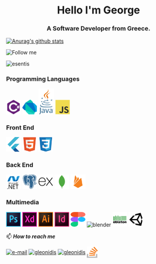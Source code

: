 <h1 align="center">Hello I'm George</h1>
<h3 align="center">A Software Developer from Greece.</h3>

[![Anurag's github stats](https://github-readme-stats.vercel.app/api?username=esentis&hide=stars&count_private=true&show_icons=true&theme=dracula)](https://github.com/anuraghazra/github-readme-stats)

![Follow me](https://img.shields.io/github/followers/esentis?style=social)

<p align="left"> <img src="https://komarev.com/ghpvc/?username=esentis&color=DC6286&style=flat-square" alt="esentis" /> </p>

### Programming Languages

<p align="left">
<img src="images/csharp.svg" alt="csharp" width="40" height="40"/>
<img src="images/dart.svg" alt="dart" width="40" height="40"/>
<img src="images/java2.png" alt="java" width="42" height="70"/>
<img src="images/javascript-original.svg" alt="javaScript" width="40" height="40"/>
</p>

### Front End

<p align="left">
<img src="images/flutter.svg" alt="flutter" width="40" height="40"/>
<img src="images/html5.svg" alt="html5" width="40" height="40"/>
<img src="images/css3.svg" alt="css3" width="40" height="40"/>
</p>

### Back End

<p align="left">
<img src="images/dotnet.svg" alt="dotnet" width="40" height="40"/>
<img src="images/postgresql-plain.svg" alt="dotnet" width="40" height="40"/>
<img src="images/express-original.svg" alt="express" width="40" height="40"/>
<img src="images/mongodb-plain.svg" alt="mongoDB" width="40" height="40"/>
<img src="images/firebase-plain.svg" alt="firebase" width="40" height="40"/>
</p>

### Multimedia

<p align="left">
<img src="images/photoshop.svg" alt="photoshop" width="40" height="40"/>
<img src="images/xd.svg" alt="xd" width="40" height="40"/>
<img src="images/illustrator.svg" alt="illustrator" width="40" height="40"/>
<img src="images/indesign.svg" alt="illustrator" width="40" height="40"/>
<img src="images/figma.svg" alt="figma" width="40" height="40"/>
<img src="https://cdn.worldvectorlogo.com/logos/blender-2.svg" alt="blender" width="40" height="40"/>
<img src="images/ableton.svg" alt="ableton" width="40" height="40"/>
<img src="images/unity.svg" alt="unity" width="40" height="40"/>
</p>

📫 **_How to reach me_**

<p align="left"><a href="mailto:esentakos@yahoo.gr" target="blank"><img align="center" src="https://cdn.worldvectorlogo.com/logos/mail-ios.svg" alt="e-mail" height="30" width="30" /></a>
<a href="https://linkedin.com/in/gleonidis" target="blank"><img align="center" src="https://cdn.worldvectorlogo.com/logos/linkedin-icon-2.svg" alt="gleonidis" height="30" width="30" /></a>
<a href="https://play.google.com/store/apps/dev?id=7040603848130357887" target="blank"><img align="center" src="https://cdn.worldvectorlogo.com/logos/google-play-5.svg" alt="gleonidis" height="30" width="30" /></a>
<a href="https://stackoverflow.com/users/12413404/esentis?tab=profile" target="blank"><img align="center" src="images/stack.svg" alt="stackOverflow" height="30" width="30" /></a>
</p>
